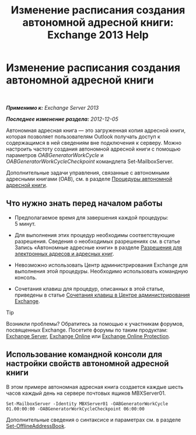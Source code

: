 ﻿---
title: 'Изменение расписания создания автономной адресной книги: Exchange 2013 Help'
TOCTitle: Изменение расписания создания автономной адресной книги
ms:assetid: d2b4d527-311e-442d-9f1f-54fac8371b80
ms:mtpsurl: https://technet.microsoft.com/ru-ru/library/Bb124719(v=EXCHG.150)
ms:contentKeyID: 50489136
ms.date: 05/22/2018
mtps_version: v=EXCHG.150
f1_keywords:
- Microsoft.Exchange.Management.SnapIn.Esm.OrganizationConfiguration.Mailbox.OfflineAddressBookGeneralPage
ms.translationtype: MT
---

# Изменение расписания создания автономной адресной книги

 

_**Применимо к:** Exchange Server 2013_

_**Последнее изменение раздела:** 2012-12-05_

Автономная адресная книга — это загруженная копия адресной книги, которая позволяет пользователям Outlook получать доступ к содержащимся в ней сведениям вне подключения к серверу. Можно настроить частоту создания автономной адресной книги с помощью параметров *OABGeneratorWorkCycle* и *OABGeneratorWorkCycleCheckpoint* командлета Set-MailboxServer.

Дополнительные задачи управления, связанные с автономными адресными книгами (OAB), см. в разделе [Процедуры автономной адресной книги](offline-address-book-procedures-exchange-2013-help.md).

## Что нужно знать перед началом работы

  - Предполагаемое время для завершения каждой процедуры: 5 минут.

  - Для выполнения этих процедур необходимы соответствующие разрешения. Сведения о необходимых разрешениях см. в статье Запись «Автономные адресные книги» в разделе [Разрешения для электронных адресов и адресных книг](email-address-and-address-book-permissions-exchange-2013-help.md).

  - Невозможно использовать Центр администрирования Exchange для выполнения этой процедуры. Необходимо использовать командную консоль.

  - Сочетания клавиш для процедур, описанных в этой статье, приведены в статье [Сочетания клавиш в Центре администрирования Exchange](keyboard-shortcuts-in-the-exchange-admin-center-exchange-online-protection-help.md).

> [!TIP]  
> Возникли проблемы? Обратитесь за помощью к участникам форумов, посвященных Exchange. Посетите форумы по таким продуктам: <a href="https://go.microsoft.com/fwlink/p/?linkid=60612">Exchange Server</a>, <a href="https://go.microsoft.com/fwlink/p/?linkid=267542">Exchange Online</a> или <a href="https://go.microsoft.com/fwlink/p/?linkid=285351">Exchange Online Protection</a>.


## Использование командной консоли для настройки свойств автономной адресной книги

В этом примере автономная адресная книга создается каждые шесть часов каждый день на сервере почтовых ящиков MBXServer01.

    Set-MailboxServer -Identity MBXServer01 -OABGeneratorWorkCycle 01.00:00:00 -OABGeneratorWorkCycleCheckpoint 06:00:00 

Дополнительные сведения о синтаксисе и параметрах см. в разделе [Set-OfflineAddressBook](https://technet.microsoft.com/ru-ru/library/aa996330\(v=exchg.150\)).

